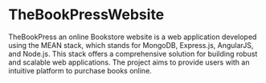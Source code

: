 # TheBookPressWebsite
TheBookPress an online Bookstore website is a web application developed using the MEAN stack, which stands for MongoDB, Express.js, AngularJS, and Node.js. This stack offers a comprehensive solution for building robust and scalable web applications. The project aims to provide users with an intuitive platform to purchase books online.
